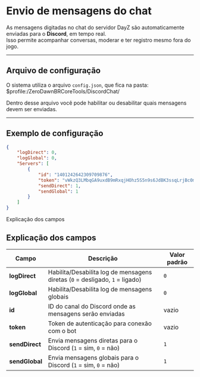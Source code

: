 # Envio de mensagens do chat

As mensagens digitadas no chat do servidor DayZ são automaticamente enviadas para o **Discord**, em tempo real.  
Isso permite acompanhar conversas, moderar e ter registro mesmo fora do jogo.  

---

## Arquivo de configuração

O sistema utiliza o arquivo `config.json`, que fica na pasta:  
$profile:/ZeroDawnBRCoreTools/DiscordChat/


Dentro desse arquivo você pode habilitar ou desabilitar quais mensagens devem ser enviadas.  

---

## Exemplo de configuração

```json
{
    "logDirect": 0,
    "logGlobal": 0,
    "Servers": [
        {
            "id": "1401242642309709876",
            "token": "vWkzQ3LMbqGA9uxdB9mRxqjHOhz5S5n9s6JdBK3ssqLrjBc0mzq1aDaKorgjWIWgDIG9",
            "sendDirect": 1,
            "sendGlobal": 1
        }
    ]
}
```
Explicação dos campos

## Explicação dos campos

| Campo        | Descrição                                                                 | Valor padrão |
|--------------|---------------------------------------------------------------------------|--------------|
| **logDirect**  | Habilita/Desabilita log de mensagens diretas (`0` = desligado, `1` = ligado) | `0`          |
| **logGlobal**  | Habilita/Desabilita log de mensagens globais                           | `0`          |
| **id**         | ID do canal do Discord onde as mensagens serão enviadas                | vazio        |
| **token**      | Token de autenticação para conexão com o bot                           | vazio        |
| **sendDirect** | Envia mensagens diretas para o Discord (`1` = sim, `0` = não)          | `1`          |
| **sendGlobal** | Envia mensagens globais para o Discord (`1` = sim, `0` = não)          | `1`          |



